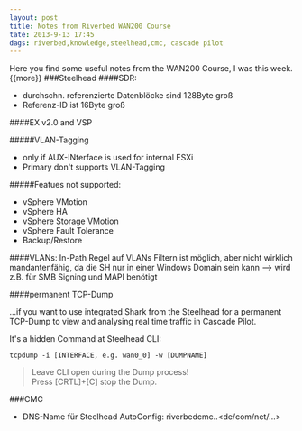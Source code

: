 ```yaml
---
layout: post
title: Notes from Riverbed WAN200 Course
tate: 2013-9-13 17:45  
dags: riverbed,knowledge,steelhead,cmc, cascade pilot
---
```


Here you find some useful notes from the WAN200 Course, I was this week.
{{more}}
###Steelhead
####SDR:
- durchschn. referenzierte Datenblöcke sind 128Byte groß 
- Referenz-ID ist 16Byte groß 

####EX v2.0 and VSP

#####VLAN-Tagging
- only if AUX-INterface is used for internal ESXi
- Primary don't supports VLAN-Tagging


#####Featues not supported:

- vSphere VMotion
- vSphere HA
- vSphere Storage VMotion
- vSphere Fault Tolerance
- Backup/Restore


####VLANs:
In-Path Regel auf VLANs Filtern ist möglich, aber nicht wirklich mandantenfähig, da die SH nur in einer Windows Domain sein kann --> wird z.B. für SMB Signing und MAPI benötigt

####permanent TCP-Dump 

...if you want to use integrated Shark from the Steelhead for a permanent TCP-Dump to view and analysing real time traffic in Cascade Pilot.

It's a hidden Command at Steelhead CLI: 

    tcpdump -i [INTERFACE, e.g. wan0_0] -w [DUMPNAME]


>Leave CLI open during the Dump process!    
>Press [CRTL]+[C] stop the Dump.


###CMC
- DNS-Name für Steelhead AutoConfig: riverbedcmc.<Domain>.<de/com/net/...>